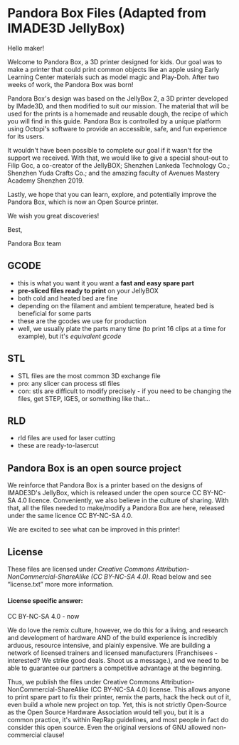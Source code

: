 # Pandora Box Files (Adapted from IMADE3D JellyBox)

Hello maker!

Welcome to Pandora Box, a 3D printer designed for kids. Our goal was to make a printer that could print common objects like an apple using Early Learning Center materials such as model magic and Play-Doh. After two weeks of work, the Pandora Box was born! 

Pandora Box's design was based on the JellyBox 2, a 3D printer developed by IMade3D, and then modified to suit our mission. The material that will be used for the prints is a homemade and reusable dough, the recipe of which you will find in this guide. Pandora Box is controlled by a unique platform using Octopi's software to provide an accessible, safe, and fun experience for its users. 

It wouldn't have been possible to complete our goal if it wasn't for the support we received. With that, we would like to give a special shout-out to Filip Goc, a co-creator of the JellyBOX; Shenzhen Lankeda Technology Co.; Shenzhen Yuda Crafts Co.; and the amazing faculty of Avenues Mastery Academy Shenzhen 2019. 

Lastly, we hope that you can learn, explore, and potentially improve the Pandora Box, which is now an Open Source printer.

We wish you great discoveries!

Best,

Pandora Box team


## GCODE
- this is what you want it you want a **fast and easy spare part**
- **pre-sliced files ready to print** on your JellyBOX
- both cold and heated bed are fine
- depending on the filament and ambient temperature, heated bed is beneficial for some parts
- these are the gcodes we use for production
- well, we usually plate the parts many time (to print 16 clips at a time for example), but it's _equivalent gcode_

## STL
- STL files are the most common 3D exchange file
- pro: any slicer can process stl files
- con: stls are difficult to modify precisely - if you need to be changing the files, get STEP, IGES, or something like that...

## RLD
- rld files are used for laser cutting
- these are ready-to-lasercut

## Pandora Box is an open source project

  We reinforce that Pandora Box is a printer based on the designs of IMADE3D's JellyBox, which is released under the open source CC BY-NC-SA 4.0  licence. Conveniently, we also believe in the culture of sharing. With that, all the files needed to make/modify a Pandora Box are here, released under the same licence CC BY-NC-SA 4.0.
  
We are excited to see what can be improved in this printer!

## License

  These files are licensed under *Creative Commons Attribution-NonCommercial-ShareAlike (CC BY-NC-SA 4.0)*. Read below and see “license.txt” more more information.

#### License specific answer:
CC BY-NC-SA 4.0 - now

We do love the remix culture, however, we do this for a living, and research and development of hardware AND of the build experience is incredibly arduous, resource intensive, and plainly expensive. We are building a network of licensed trainers and licensed manufacturers (Franchisees - interested? We strike good deals. Shoot us a message.), and we need to be able to guarantee our partners a competitive advantage at the beginning.

Thus, we publish the files under Creative Commons Attribution-NonCommercial-ShareAlike (CC BY-NC-SA 4.0) license. This allows anyone to print spare part to fix their printer, remix the parts, hack the heck out of it, even build a whole new project on top. Yet, this is not strictly Open-Source as the Open Source Hardware Association would tell you, but it is a common practice, it's within RepRap guidelines, and most people in fact do consider this open source. Even the original versions of GNU allowed non-commercial clause!
